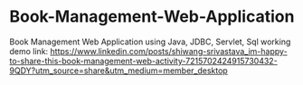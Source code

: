 # Book-Management-Web-Application
Book Management Web Application using Java, JDBC, Servlet, Sql
working demo link: https://www.linkedin.com/posts/shiwang-srivastava_im-happy-to-share-this-book-management-web-activity-7215702424915730432-9QDY?utm_source=share&utm_medium=member_desktop
